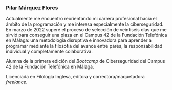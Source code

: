 ### Pilar Márquez Flores

Actualmente me encuentro reorientando mi carrera profesional hacia el ámbito de la programación y me interesa especialmente la ciberseguridad. En marzo de 2022 superé el proceso de selección de veintiséis días que me sirvió para conseguir una plaza en el Campus 42 de la Fundación Telefónica en Málaga: una metodología disruptiva e innovadora para aprender a programar mediante la filosofía del avance entre pares, la responsabilidad individual y completamente colaborativa.

Alumna de la primera edición del <i>Bootcamp</i> de Ciberseguridad del Campus 42 de la Fundación Telefónica en Málaga.

Licenciada en Filología Inglesa, editora y correctora/maquetadora <i>freelance</i>.
